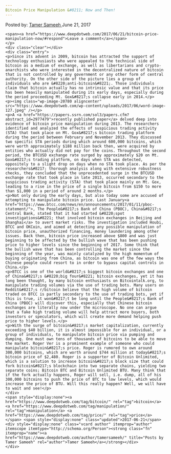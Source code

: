```yaml
---
Bitcoin Price Manipulation &#8211; Now and Then!
---
```

<article class="post-listing post-20775 post type-post status-publish format-standard has-post-thumbnail hentry category-deepdot-news tag-bitcoin tag-manipulation tag-price">
    <div class="post-inner">
        <span>Posted by: <a href="https://www.deepdotweb.com/author/tamersameeh/" title="">Tamer Sameeh </a></span>
    <span>June 21, 2017</span>
    
    <span><a href="https://www.deepdotweb.com/2017/06/21/bitcoin-price-manipulation-now/#respond">Leave a comment</a></span>
    </p>
    <div class="clear"></div>
    <div class="entry">
    <p>Since its advent in 2009, bitcoin has attracted the support of technology enthusiasts who were appealed to the technical side of bitcoin as a medium of exchange, as well as libertarians and crypto-anarchists who were interested in the decentralized nature of bitcoin that is not controlled by any government or any other form of central authority. On the other side of the picture lies a group of individuals who are &#8220;anti-bitcoin&#8221;. Those individuals claim that bitcoin actually has no intrinsic value and that its price has been heavily manipulated during its early days, especially during the period proceeding Mt. Gox&#8217;s collapse early in 2014.</p>
    <p><img class="wp-image-20780 aligncenter" src="https://www.deepdotweb.com/wp-content/uploads/2017/06/word-image-127.jpeg" /></p>
    <p>A <a href="https://papers.ssrn.com/sol3/papers.cfm?abstract_id=2977479">recently published paper</a> delved deep into evidence of bitcoin price manipulation during 2013. The researchers identified and analyzed the effects of suspicious trading activity (STA) that took place on Mt. Gox&#8217;s bitcoin trading platform during the period between February and November 2013. They discussed two specific STA periods during which around 600,000 bitcoins, which were worth approximately $188 million back then, were acquired by entities who actually did not pay for the coins. Throughout the second period, the BTCUSD exchange rate surged by approximately $20 on Mt. Gox&#8217;s trading platform, on days when STA was detected, oppositely to a slight drop on days when no STA took place. As per the researchers&#8217; thorough analysis along with extensive robustness checks, they concluded that the unprecedented surge in the BTCUSD exchange rate that took place in late 2013, occurred secondary to the suspicious trading activity (STA) that took place mainly on Mt. Gox, leading to a rise in the price of a single bitcoin from $150 to more than $1,000 in a period of around 2 months.</p>
    <p>Not only during the early days, but also today some are accused of attempting to manipulate bitcoin price. Last January<a href="https://www.btcc.com/news/en/announcements/2017/01/11/pboc-statement/">, The People&#8217;s Bank of China (PBOC), China&#8217;s Central Bank, stated that it had started &#8220;spot investigations&#8221; that involved bitcoin exchanges in Beijing and Shanghai</a> to avert market risks. The investigation included Houbi, BTCC and OKCoin, and aimed at detecting any possible manipulation of bitcoin price, unauthorized financing, money laundering among other issues. Back then, bitcoin price increased above $800 and was just beginning to be affected by the bullish wave that has been pushing price to higher levels since the beginning of 2017. Some think that the bullish wave that has been controlling the market since the beginning of the year, was mainly catalyzed by the high momentum of buying originating from China, as bitcoin was one of the few ways the Chinese people could resort to in order to bypass capital controls in China.</p>
    <p>BTCC is one of the world&#8217;s biggest bitcoin exchanges and one of China&#8217;s &#8220;big four&#8221; bitcoin exchanges, yet it has long been thought, by many bitcoin enthusiasts on Bitcointalk.org, to manipulate trading volumes via the use of trading bots. Many users on Reddit&#8217;s r/bitcoin believe that the high volume of bitcoin traded on BTCC is partly secondary to the use of trading bots, yet if this is true, it won&#8217;t be long until the People&#8217;s Bank of China (PBOC) will discover this, especially that Chinese bitcoin exchanges are literally now under the microscope. No one can argue that a fake high trading volume will help attract more buyers, both investors or speculators, which will create more demand helping push price to higher levels.</p>
    <p>With the surge of bitcoin&#8217;s market capitalization, currently exceeding $40 billion, it is almost impossible for an individual, or a group of individuals, to manipulate bitcoin price via pumping and dumping. One must own tens of thousands of bitcoins to be able to move the market. Roger Ver is a prominent example of someone who could manipulate bitcoin&#8217;s price. Roger is rumored to own around 300,000 bitcoins, which are worth around $744 million at today&#8217;s bitcoin price of $2,480. Roger is a supporter of Bitcoin Unlimited, which is a solution to increase bitcoin&#8217;s block size that could fork bitcoin&#8217;s blockchain into two separate chains, yielding two separate coins; Bitcoin BTC and Bitcoin Unlimited BTU. Many think that if the fork actually happens, Roger will sell, i.e. dump, all of his 300,000 bitcoins to push the price of BTC to low levels, which would increase the price of BTU. Will this really happen? Well, we will have to wait and see!</p>
    </div>
    <span style="display:none"><a href="https://www.deepdotweb.com/tag/bitcoin/" rel="tag">bitcoin</a> <a href="https://www.deepdotweb.com/tag/manipulation/" rel="tag">manipulation</a> <a href="https://www.deepdotweb.com/tag/price/" rel="tag">price</a></span> <span style="display:none" class="updated">2017-06-21</span>
    <div style="display:none" class="vcard author" itemprop="author" itemscope itemtype="http://schema.org/Person"><strong class="fn" itemprop="name"><a href="https://www.deepdotweb.com/author/tamersameeh/" title="Posts by Tamer Sameeh" rel="author">Tamer Sameeh</a></strong></div>
    </div>
</article>

